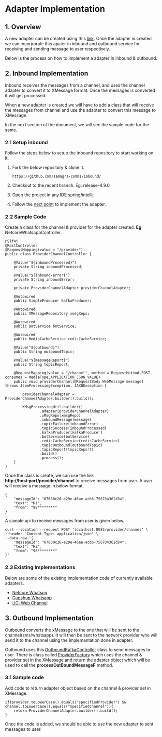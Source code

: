 # Adapter Implementation

## 1. Overview

A new adapter can be created using this [link](create-an-adapter.md). Once the adapter is created we can incorporate this apater in inbound and outbound service for receiving and sending message to user respectively.

Below is the process on how to implement a adapter in inbound & outbound.&#x20;

## 2. Inbound Implementation

Inbound receives the messages from a channel, and uses the channel adapter to convert it to XMessage format. Once the messages is converted it will get processed.&#x20;

When a new adapter is created we will have to add a class that will receive the messages from channel and use the adapter to convert this message to XMessage.&#x20;

In the next section of the document, we will see the sample code for the same.

### 2.1 Setup inbound

Follow the steps below to setup the inbound repository to start working on it.&#x20;

1.  Fork the below repository & clone it.

    `https://github.com/samagra-comms/inbound/`
2. Checkout to the recent branch. Eg. release-4.9.0
3. Open the project in any IDE spring/intellij.
4. Follow the [next point](adapter-implementation.md#sample-code) to implement the adapter.

### 2.2 Sample Code

Create a class for the channel & provider for the adapter created. **Eg**. NetcoreWhatsappController.&#x20;

```
@Slf4j
@RestController
@RequestMapping(value = "/provider")
public class ProviderChannelController {

    @Value("${inboundProcessed}")
    private String inboundProcessed;

    @Value("${inbound-error}")
    private String inboundError;

    private ProviderChannelAdapter providerChannelAdapter;

    @Autowired
    public SimpleProducer kafkaProducer;

    @Autowired
    public XMessageRepository xmsgRepo;

    @Autowired
    public BotService botService;

    @Autowired
    public RedisCacheService redisCacheService;

    @Value("${outbound}")
    public String outboundTopic;

    @Value("${messageReport}")
    public String topicReport;

    @RequestMapping(value = "/channel", method = RequestMethod.POST, consumes = MediaType.APPLICATION_JSON_VALUE)
    public void providerChannel(@RequestBody WebMessage message) throws JsonProcessingException, JAXBException {

        providerChannelAdapter = ProviderChannelAdapter.builder().build();

        XMsgProcessingUtil.builder()
                .adapter(providerChannelAdapter)
                .xMsgRepo(xmsgRepo)
                .inboundMessage(message)
                .topicFailure(inboundError)
                .topicSuccess(inboundProcessed)
                .kafkaProducer(kafkaProducer)
                .botService(botService)
                .redisCacheService(redisCacheService)
                .topicOutbound(outboundTopic)
                .topicReport(topicReport)
                .build()
                .process();
    }
}
```

Once the class is create, we can use the link **http://host:port/provider/channel** to receive messages from user. A user will receive a message in below format.

```
{
    "messageId": "67630c26-e29e-46ae-acb6-756704362d84",
    "text": "Hi",
    "from": "98********"
}
```

A sample api to receive messages from user is given below.

```
curl --location --request POST 'localhost:8085/provider/channel' \
--header 'Content-Type: application/json' \
--data-raw '{
    "messageId": "67630c26-e29e-46ae-acb6-756704362d84",
    "text": "Hi",
    "from": "98********"
}'
```

### 2.3 Existing Implementations

Below are some of the existing implementation code of currently available adapters.

* [Netcore Whatspp](https://github.com/samagra-comms/inbound/blob/release-4.9.0/src/main/java/com/uci/inbound/netcore/NetcoreWhatsappConverter.java)
* [Gupshup Whatsapp](https://github.com/samagra-comms/inbound/blob/release-4.9.0/src/main/java/com/uci/inbound/incoming/GupShupWhatsappConverter.java)
* [UCI Web Channel](https://github.com/samagra-comms/inbound/blob/release-4.9.0/src/main/java/com/uci/inbound/pwa/web/PwaWebController.java)

## 3. Outbound Implementation

Outbound converts the xMessage to the one that will be sent to the channel(sms/whatsapp). It will then be sent to the network provider who will send it to the channel using the implementation done in adapter.

Outbound uses this [OutboundKafkaController](https://github.com/samagra-comms/outbound/blob/release-4.9.0/src/main/java/com/uci/outbound/consumers/OutboundKafkaController.java) class to send messages to user. There is class called [ProviderFactory](https://github.com/samagra-comms/adapter/blob/release-4.9.0/src/main/java/com/uci/adapter/provider/factory/ProviderFactory.java) which uses the channel & provider set in the XMessage and return the adapter object which will be used to call the **processOutBoundMessageF** method.&#x20;

### 3.1 Sample code

Add code to return adapter object based on the channel & provider set in XMessage.

```
if(provider.toLowerCase().equals("specifiedProvider") && channel.toLowerCase().equals("specifiedChannel")){
    return ProviderChannelAdapter.builder().build();
}
```

Once the code is added, we should be able to use the new adapter to sent messages to user.
